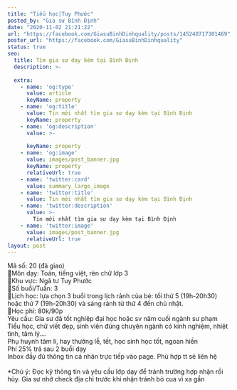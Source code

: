 ```yaml
---
title: "Tiểu học|Tuy Phước"
posted_by: "Gia sư Bình Định"
date: "2020-11-02 21:21:22"
url: "https://facebook.com/GiasuBinhDinhquality/posts/145240717301469"
poster_url: "https://facebook.com/GiasuBinhDinhquality"
status: true
seo:
  title: Tìm gia sư dạy kèm tại Bình Định
  description: >-
    
  extra:
    - name: 'og:type'
      value: article
      keyName: property
    - name: 'og:title'
      value: Tin mới nhất tìm gia sư dạy kèm tại Bình Định
      keyName: property
    - name: 'og:description'
      value: >-
        
      keyName: property
    - name: 'og:image'
      value: images/post_banner.jpg
      keyName: property
      relativeUrl: true
    - name: 'twitter:card'
      value: summary_large_image
    - name: 'twitter:title'
      value: Tin mới nhất tìm gia sư dạy kèm tại Bình Định
    - name: 'twitter:description'
      value: >-
        Tin mới nhất tìm gia sư dạy kèm tại Bình Định
    - name: 'twitter:image'
      value: images/post_banner.jpg
      relativeUrl: true
layout: post
---
```

Mã số: 20 (đã giao)<br>🔹Môn dạy: Toán, tiếng việt, rèn chữ lớp 3<br>🔹Khu vực: Ngã tư Tuy Phước<br>🔹Số buổi/Tuần: 3<br>🔹Lịch học: lựa chọn 3 buổi trong lịch rảnh của bé: tối thứ 5 (19h-20h30) hoặc thứ 7 (19h-20h30) và sáng rảnh từ thứ 4 đến chủ nhật.<br>🔹Học phí: 80k/90p<br>Yêu cầu: Gia sư đã tốt nghiệp đại học hoặc sv năm cuối ngành sư phạm Tiểu học, chữ viết đẹp, sinh viên đúng chuyên ngành có kinh nghiệm, nhiệt tình, tâm lý....<br>Phụ huynh tâm lí, hay thưởng lễ, tết, học sinh học tốt, ngoan hiền<br>Phí 25% trả sau 2 buổi dạy<br>Inbox đầy đủ thông tin cá nhân trực tiếp vào page. Phù hợp tt sẽ liên hệ<br><br>*Chú ý: Đọc kỹ thông tin và yêu cầu lớp dạy để tránh trường hợp nhận rồi hủy. Gia sư nhớ check địa chỉ trước khi nhận tránh bỏ cua vì xa gần
